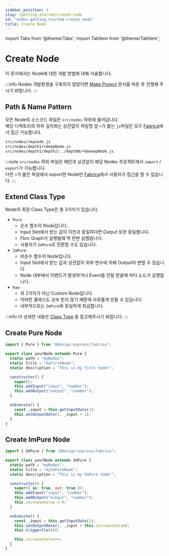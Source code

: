 ```yaml
---
sidebar_position: 3
slug: /getting-started/create-node
id: "nodes-getting_started-create_node"
title: Create Node
---
```


import Tabs from '@theme/Tabs';
import TabItem from '@theme/TabItem';

# Create Node

이 문서에서는 Node에 대한 개발 방법에 대해 서술합니다.

:::info
Nodes 개발환경을 구축하지 않았다면 [Make Project](./make_project.md) 문서를 따른 후 진행해 주시기 바랍니다.
:::

## Path & Name Pattern

모든 Node의 소스코드 파일은 `src/nodes` 하위에 들어갑니다.<br/>
해당 디렉토리의 하위 깊이와는 상관없이 파일명 앞 `+`가 붙는 `js`파일은 모두 [Fabrica](/design)에서 접근 가능합니다.

```bash title="Example Pattern"
src/nodes/+mynode.js
src/nodes/depth1/+deepNode.js
src/nodes/depth1/depth2/../depthN/+deeeepNode.js
```

:::note
`src/nodes` 하위 파일은 패턴과 상관없이 해당 Nodes 프로젝트에서 `import` / `export`가 가능합니다.<br/>
다만 `+`가 붙은 파일에사 export한 Node만 [Fabrica](/design)에서 사용자가 접근을 할 수 없습니다.
:::

## Extend Class Type

Node의 확장 Class Type은 총 3가지가 있습니다.

- `Pure`
  - 순수 함수의 Node입니다.
  - Input Slot에서 받는 값이 이전과 동일하다면 Output 또한 동일합니다.
  - Fbrc Graph가 실행될때 딱 한번 실행됩니다.
  - 사용자가 `ImPure`로 전환할 수도 있습니다.
- `ImPure`
  - 비순수 함수의 Node입니다.
  - Input Slot에서 받는 값과 상관없이 외부 변수에 의해 Output이 변할 수 있습니다.
  - Node 내부에서 이벤트가 발생하거나 Event를 전달 받을때 마다 노드가 실행됩니다.
- `Raw`
  - 위 2가지가 아닌 Custom Node입니다.
  - 어떠한 클래스도 상속 받지 않기 때문에 자유롭게 만들 수 있습니다.
  - 내부적으로는 `ImPure`와 동일하게 취급합니다.

:::info
더 상세한 내용은 [Class Type](../category/types) 을 참고해주시기 바랍니다.
:::

## Create Pure Node

```js title="src/nodes/+Node.js"
import { Pure } from "@design-express/fabrica";

export class yourNode extends Pure {
  static path = "myNodes";
  static title = "myFirstNode";
  static description = "This is my first node!";

  constructor() {
    super();
    this.addInput("input", "number");
    this.addOutput("output", "number");
  }

  onExecute() {
    const _input = this.getInputData(1);
    this.setOutputData(1, _input + 1);
  }
}
```

## Create ImPure Node

```js title="src/nodes/+ImPureNode.js"
import { ImPure } from "@design-express/fabrica";

export class yourNode extends ImPure {
  static path = "myNodes";
  static title = "myImPureNode";
  static description = "This is my ImPure node!";

  constructor() {
    super({ in: true, out: true });
    this.addInput("input", "number");
    this.addOutput("output", "number");
    this.increaseValue = 0;
  }

  onExecute() {
    const _input = this.getInputData(1);
    this.setOutputData(1, _input + this.increaseValue);
    this.triggerSlot(0);

    this.increaseValue++;
  }
}
```
